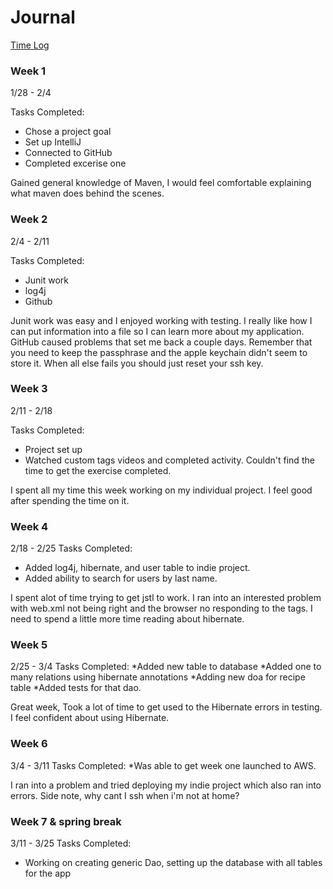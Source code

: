 # Journal

[Time Log](TimeLog.md)

### Week 1

1/28 - 2/4 

Tasks Completed:
 * Chose a project goal
 * Set up IntelliJ
 * Connected to GitHub
 * Completed excerise one
 
 Gained general knowledge of Maven, I would feel comfortable explaining what maven does behind the scenes.

### Week 2

2/4 - 2/11

Tasks Completed:
 * Junit work
 * log4j
 * Github
 
 Junit work was easy and I enjoyed working with testing.  I really like how I can put information into a file so I can learn more about my application.  
 GitHub caused problems that set me back a couple days.  Remember that you need to keep the passphrase and the apple keychain didn't seem to store it.
 When all else fails you should just reset your ssh key. 

### Week 3

2/11 - 2/18

Tasks Completed:
 * Project set up
 * Watched custom tags videos and completed activity.  Couldn't find the time to get the exercise completed.
 
 I spent all my time this week working on my individual project.  I feel good after spending the time on it.

### Week 4

2/18 - 2/25
Tasks Completed:
 * Added log4j, hibernate, and user table to indie project.
 * Added ability to search for users by last name.
 
 I spent alot of time trying to get jstl to work.  I ran into an interested problem with web.xml not being right and the browser no responding to the tags.
 I need to spend a little more time reading about hibernate.
 
### Week 5 

2/25 - 3/4
Tasks Completed:
 *Added new table to database
 *Added one to many relations using hibernate annotations 
 *Adding new doa for recipe table
 *Added tests for that dao.
 
 Great week, Took a lot of time to get used to the Hibernate errors in testing.  I feel confident about using Hibernate.
 
### Week 6

3/4 - 3/11
Tasks Completed:
 *Was able to get week one launched to AWS.
 
 I ran into a problem and tried deploying my indie project which also ran into errors.  Side note, why cant I ssh when i'm not at home?
 
### Week 7 & spring break 
3/11 - 3/25 
Tasks Completed:
 * Working on creating generic Dao, setting up the database with all tables for the app